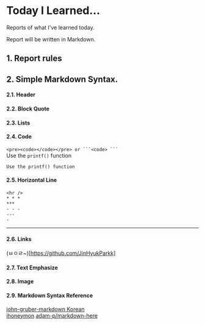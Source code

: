 # Today I Learned...

Reports of what I've learned today.

Report will be written in Markdown.
## 1. Report rules

## 2. Simple Markdown Syntax.

#### 2.1. Header


#### 2.2. Block Quote

#### 2.3. Lists

#### 2.4. Code
`<pre><code></code></pre> or ```<code> ``` `<br>
Use the `printf()` function
```
Use the printf() function
```
#### 2.5. Horizontal Line

```
<hr />
* * *
***
- - -
---
-
```
---

#### 2.6. Links
(ㅂㅇㄹ~)[https://github.com/JinHyukParkk]
#### 2.7. Text Emphasize

#### 2.8. Image

#### 2.9. Markdown Syntax Reference
[john-gruber-markdown Korean](https://nolboo.kim/blog/2013/09/07/john-gruber-markdown/) <br>
[ihoneymon](https://gist.github.com/ihoneymon/652be052a0727ad59601#this-is-an-h1)
[adam-p/markdown-here](https://github.com/adam-p/markdown-here/wiki/Markdown-Cheatsheet#blockquotes)

